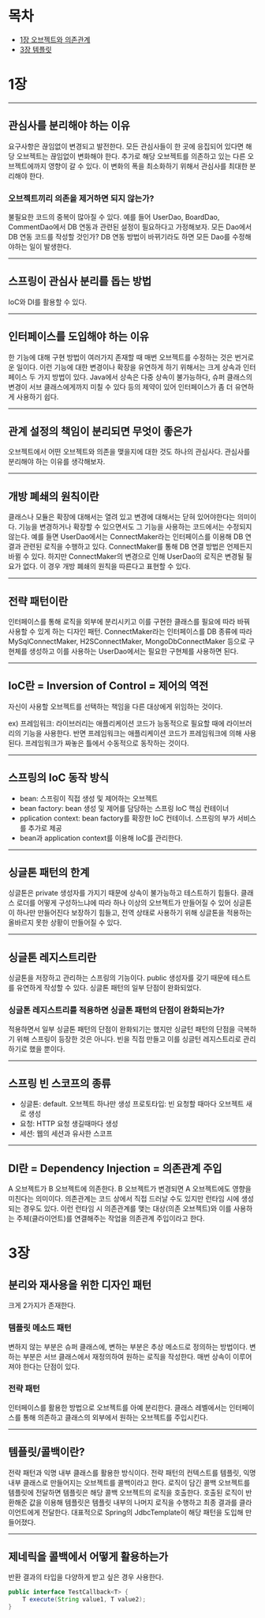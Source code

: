 # 목차

- [1장 오브젝트와 의존관계](#1장)
- [3장 템플릿](#3장)

# 1장

---

## 관심사를 분리해야 하는 이유

요구사항은 끊임없이 변경되고 발전한다. 모든 관심사들이 한 곳에 응집되어 있다면 해당 오브젝트는 끊임없이 변화해야 한다. 추가로 해당 오브젝트를 의존하고 있는 다른 오브젝트에까지 영향이 갈 수 있다. 이 변화의 폭을 최소화하기 위해서 관심사를 최대한 분리해야 한다.

### 오브젝트끼리 의존을 제거하면 되지 않는가?

불필요한 코드의 중복이 많아질 수 있다. 예를 들어 UserDao, BoardDao, CommentDao에서 DB 연동과 관련된 설정이 필요하다고 가정해보자. 모든 Dao에서 DB 연동 코드를 작성할 것인가? DB 연동 방법이 바뀌기라도 하면 모든 Dao를 수정해야하는 일이 발생한다.

---

## 스프링이 관심사 분리를 돕는 방법

IoC와 DI를 활용할 수 있다.

---

## 인터페이스를 도입해야 하는 이유

한 기능에 대해 구현 방법이 여러가지 존재할 때 매번 오브젝트를 수정하는 것은 번거로운 일이다. 이런 기능에 대한 변경이나 확장을 유연하게 하기 위해서는 크게 상속과 인터페이스 두 가지 방법이 있다. Java에서 상속은 다중 상속이 불가능하다, 슈퍼 클래스의 변경이 서브 클래스에게까지 미칠 수 있다 등의 제약이 있어 인터페이스가 좀 더 유연하게 사용하기 쉽다.

---

## 관계 설정의 책임이 분리되면 무엇이 좋은가

오브젝트에서 어떤 오브젝트와 의존을 맺을지에 대한 것도 하나의 관심사다. 관심사를 분리해야 하는 이유를 생각해보자.

---

## 개방 폐쇄의 원칙이란

클래스나 모듈은 확장에 대해서는 열려 있고 변경에 대해서는 닫혀 있어야한다는 의미이다. 기능을 변경하거나 확장할 수 있으면서도 그 기능을 사용하는 코드에서는 수정되지 않는다. 예를 들면 UserDao에서는 ConnectMaker라는 인터페이스를 이용해 DB 연결과 관련된 로직을 수행하고 있다. ConnectMaker를 통해 DB 연결 방법은 언제든지 바뀔 수 있다. 하지만 ConnectMaker의 변경으로 인해 UserDao의 로직은 변경될 필요가 없다. 이 경우 개방 폐쇄의 원칙을 따른다고 표현할 수 있다.

---

## 전략 패턴이란

인터페이스를 통해 로직을 외부에 분리시키고 이를 구현한 클래스를 필요에 따라 바꿔 사용할 수 있게 하는 디자인 패턴. ConnectMaker라는 인터페이스를 DB 종류에 따라 MySqlConnectMaker, H2SConnectMaker, MongoDbConnectMaker 등으로 구현체를 생성하고 이를 사용하는 UserDao에서는 필요한 구현체를 사용하면 된다.

---

## IoC란 = Inversion of Control = 제어의 역전

자신이 사용할 오브젝트를 선택하는 책임을 다른 대상에게 위임하는 것이다.

ex) 프레임워크: 라이브러리는 애플리케이션 코드가 능동적으로 필요할 때에 라이브러리의 기능을 사용한다. 반면 프레임워크는 애플리케이션 코드가 프레임워크에 의해 사용된다. 프레임워크가 짜놓은 틀에서 수동적으로 동작하는 것이다.

---

## 스프링의 IoC 동작 방식

- bean: 스프링이 직접 생성 및 제어하는 오브젝트
- bean factory: bean 생성 및 제어를 담당하는 스프링 IoC 핵심 컨테이너
- pplication context: bean factory를 확장한 IoC 컨테이너. 스프링의 부가 서비스를 추가로 제공
- bean과 application context를 이용해 IoC를 관리한다.

---

## 싱글톤 패턴의 한계

싱글톤은 private 생성자를 가지기 때문에 상속이 불가능하고 테스트하기 힘들다. 클래스 로더를 어떻게 구성하느냐에 따라 하나 이상의 오브젝트가 만들어질 수 있어 싱글톤이 하나만 만들어진다 보장하기 힘들고, 전역 상태로 사용하기 위해 싱글톤을 적용하는 올바르지 못한 상황이 만들어질 수 있다.

---

## 싱글톤 레지스트리란

싱글톤을 저장하고 관리하는 스프링의 기능이다. public 생성자를 갖기 때문에 테스트를 유연하게 작성할 수 있다. 싱글톤 패턴의 일부 단점이 완화되었다.

### 싱글톤 레지스트리를 적용하면 싱글톤 패턴의 단점이 완화되는가?

적용하면서 일부 싱글톤 패턴의 단점이 완화되기는 했지만 싱글턴 패턴의 단점을 극복하기 위해 스프링이 등장한 것은 아니다. 빈을 직접 만들고 이를 싱글턴 레지스트리로 관리하기로 했을 뿐이다.

---

## 스프링 빈 스코프의 종류

- 싱글톤: default. 오브젝트 하나만 생성
  프로토타입: 빈 요청할 때마다 오브젝트 새로 생성
- 요청: HTTP 요청 생길때마다 생성
- 세션: 웹의 세션과 유사한 스코프

---

## DI란 = Dependency Injection = 의존관계 주입

A 오브젝트가 B 오브젝트에 의존한다. B 오브젝트가 변경되면 A 오브젝트에도 영향을 미친다는 의미이다. 의존관계는 코드 상에서 직접 드러날 수도 있지만 런타임 시에 생성되는 경우도 있다. 이런 런타임 시 의존관계를 맺는 대상(의존 오브젝트)와 이를 사용하는 주체(클라이언트)를 연결해주는 작업을 의존관계 주입이라고 한다.

# 3장

## 분리와 재사용을 위한 디자인 패턴

크게 2가지가 존재한다.

### 템플릿 메소드 패턴

변하지 않는 부분은 슈퍼 클래스에, 변하는 부분은 추상 메소드로 정의하는 방법이다. 변하는 부분은 서브 클래스에서 재정의하여 원하는 로직을 작성한다. 매번 상속이 이루어져야 한다는 단점이 있다.

### 전략 패턴

인터페이스를 활용한 방법으로 오브젝트를 아예 분리한다. 클래스 레벨에서는 인터페이스를 통해 의존하고 클래스의 외부에서 원하는 오브젝트를 주입시킨다.

---

## 템플릿/콜백이란?

전략 패턴과 익명 내부 클래스를 활용한 방식이다. 전략 패턴의 컨텍스트를 템플릿, 익명 내부 클래스로 만들어지는 오브젝트를 콜백이라고 한다. 로직이 담긴 콜백 오브젝트를 템플릿에 전달하면 템플릿은 해당 콜백 오브젝트의 로직을 호출한다. 호출된 로직이 반환해준 값을 이용해 템플릿은 템플릿 내부의 나머지 로직을 수행하고 최종 결과를 클라이언트에게 전달한다. 대표적으로 Spring의 JdbcTemplate이 해당 패턴을 도입해 만들어졌다.

---

## 제네릭을 콜백에서 어떻게 활용하는가

반환 결과의 타입을 다양하게 받고 싶은 경우 사용한다.

```java
public interface TestCallback<T> {
    T execute(String value1, T value2);
}
```
